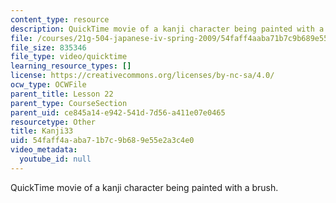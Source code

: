 ```yaml
---
content_type: resource
description: QuickTime movie of a kanji character being painted with a brush.
file: /courses/21g-504-japanese-iv-spring-2009/54faff4aaba71b7c9b689e55e2a3c4e0_Kanji33.mov
file_size: 835346
file_type: video/quicktime
learning_resource_types: []
license: https://creativecommons.org/licenses/by-nc-sa/4.0/
ocw_type: OCWFile
parent_title: Lesson 22
parent_type: CourseSection
parent_uid: ce845a14-e942-541d-7d56-a411e07e0465
resourcetype: Other
title: Kanji33
uid: 54faff4a-aba7-1b7c-9b68-9e55e2a3c4e0
video_metadata:
  youtube_id: null
---
```

QuickTime movie of a kanji character being painted with a brush.